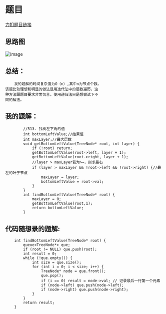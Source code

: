 # 题目
[力扣题目链接](https://leetcode-cn.com/problems/find-bottom-left-tree-value/)
## 思路图
![image](https://github.com/sumo123456789/DataStructureAndAlgorithm/blob/main/6.%E4%BA%8C%E5%8F%89%E6%A0%91/image/binaryTree11.png)
## 总结：
```
    我的题解的时间复杂度为O（n）,其中n为节点个数。
该题比较理想和明显的做法是用迭代法中的层数遍历，这
种方法跟题目要求非常切合。使用递归法只是想尝试下不
同的解法。
```
## 我的题解：
```
        //513. 找树左下角的值
        int bottomLeftValue;//结果值
        int maxLayer;//最大层数
        void getBottomLeftValue(TreeNode* root, int layer) {
            if (!root) return;
            getBottomLeftValue(root->left, layer + 1);
            getBottomLeftValue(root->right, layer + 1);
            //layer > maxLayer若为>=，则求最右
            if (layer > maxLayer && !root->left && !root->right) {//最左的叶子节点
                maxLayer = layer;
                bottomLeftValue = root->val;
            }
        }
        int findBottomLeftValue(TreeNode* root) {
            maxLayer = 0;
            getBottomLeftValue(root,1);
            return bottomLeftValue;
        }
```
## 代码随想录的题解:
```
    int findBottomLeftValue(TreeNode* root) {
        queue<TreeNode*> que;
        if (root != NULL) que.push(root);
        int result = 0;
        while (!que.empty()) {
            int size = que.size();
            for (int i = 0; i < size; i++) {
                TreeNode* node = que.front();
                que.pop();
                if (i == 0) result = node->val; // 记录最后一行第一个元素
                if (node->left) que.push(node->left);
                if (node->right) que.push(node->right);
            }
        }
        return result;
    }
```
